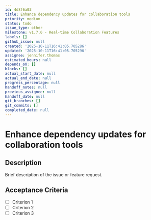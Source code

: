 ```yaml
---
id: 4d8f6a03
title: Enhance dependency updates for collaboration tools
priority: medium
status: todo
issue_type: other
milestone: v1.7.0 - Real-time Collaboration Features
labels: []
github_issue: null
created: '2025-10-11T16:41:05.705286'
updated: '2025-10-11T16:41:05.705296'
assignee: jennifer.thomas
estimated_hours: null
depends_on: []
blocks: []
actual_start_date: null
actual_end_date: null
progress_percentage: null
handoff_notes: null
previous_assignee: null
handoff_date: null
git_branches: []
git_commits: []
completed_date: null
---
```


# Enhance dependency updates for collaboration tools

## Description

Brief description of the issue or feature request.

## Acceptance Criteria

- [ ] Criterion 1
- [ ] Criterion 2
- [ ] Criterion 3